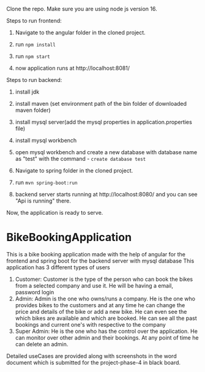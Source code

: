 Clone the repo.
Make sure you are using node js version 16.



Steps to run frontend:

1. Navigate to the angular folder in the cloned project.

2. run ```npm install```

3. run ```npm start```

4. now application runs at http://localhost:8081/



Steps to run backend:

1. install jdk

2. install maven (set environment path of the bin folder of downloaded maven folder)

3. install mysql server(add the mysql properties in application.properties file)

4. install mysql workbench

5. open mysql workbench and create a new database with database name as "test"  with the command - ```create database test```  

6. Navigate to spring folder in the cloned project.

7. run ```mvn spring-boot:run```

8. backend server starts running at http://localhost:8080/ and you can see "Api is running" there.


Now, the application is ready to serve.

# BikeBookingApplication
This is a bike booking application made with the help of angular for the frontend and spring boot for the backend server with mysql database
This application has 3 different types of users
1. Customer:
  Customer is the type of the person who can book the bikes from a selected company and use it. He will be having a email, password login
2. Admin:
  Admin is the one who owns/runs a company. He is the one who provides bikes to the customers and at any time he can change the price and details of the bike or add a new bike.
  He can even see the which bikes are available and which are booked. He can see all the past bookings and current one's with respective to the company
3. Super Admin:
  He is the one who has the control over the application. He can monitor over other admin and their bookings. At any point of time he can delete an admin.

Detailed useCases are provided along with screenshots in the word document which is submitted for the project-phase-4 in black board.

